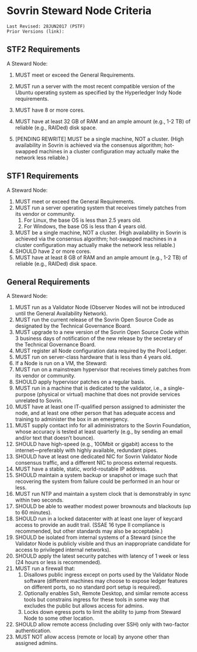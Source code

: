 # Sovrin Steward Node Criteria
```
Last Revised: 28JUN2017 (PSTF)
Prior Versions (link):

```

## STF2 Requirements
A Steward Node:
1. MUST meet or exceed the General Requirements.
1. MUST run a server with the most recent compatible version of the Ubuntu operating system as specified by the Hyperledger Indy Node requirements.
1. MUST have 8 or more cores.
1. MUST have at least 32 GB of RAM and an ample amount (e.g., 1-2 TB) of reliable (e.g., RAIDed) disk space.


1. [PENDING REWRITE] MUST be a single machine, NOT a cluster. (High availability in Sovrin is achieved via the consensus algorithm; hot-swapped machines in a cluster configuration may actually make the network less reliable.)

## STF1 Requirements
A Steward Node:
1. MUST meet or exceed the General Requirements.
1. MUST run a server operating system that receives timely patches from its vendor or community.
   1. For Linux, the base OS is less than 2.5 years old.
   1. For Windows, the base OS is less than 4 years old.
1. MUST be a single machine, NOT a cluster. (High availability in Sovrin is achieved via the consensus algorithm; hot-swapped machines in a cluster configuration may actually make the network less reliable.)
1. SHOULD have 2 or more cores.
1. MUST have at least 8 GB of RAM and an ample amount (e.g., 1-2 TB) of reliable (e.g., RAIDed) disk space.

## General Requirements
A Steward Node:
1. MUST run as a Validator Node (Observer Nodes will not be introduced until the General Availability Network).
1. MUST run the current release of the Sovrin Open Source Code as designated by the Technical Governance Board.
1. MUST upgrade to a new version of the Sovrin Open Source Code within 3 business days of notification of the new release by the secretary of the Technical Governance Board.
1. MUST register all Node configuration data required by the Pool Ledger.
1. MUST run on server-class hardware that is less than 4 years old.
1. If a Node is run on a VM, the Steward:
1. MUST run on a mainstream hypervisor that receives timely patches from its vendor or community.
1. SHOULD apply hypervisor patches on a regular basis.
1. MUST run in a machine that is dedicated to the validator, i.e., a single-purpose (physical or virtual) machine that does not provide services unrelated to Sovrin.
1. MUST have at least one IT-qualified person assigned to administer the node, and at least one other person that has adequate access and training to administer the box in an emergency.
1. MUST supply contact info for all administrators to the Sovrin Foundation, whose accuracy is tested at least quarterly (e.g., by sending an email and/or text that doesn’t bounce).
1. SHOULD have high-speed (e.g., 100Mbit or gigabit) access to the internet—preferably with highly available, redundant pipes.
1. SHOULD have at least one dedicated NIC for Sovrin Validator Node consensus traffic, and a different NIC to process external requests.
1. MUST have a stable, static, world-routable IP address.
1. SHOULD maintain a system backup or snapshot or image such that recovering the system from failure could be performed in an hour or less.
1. MUST run NTP and maintain a system clock that is demonstrably in sync within two seconds.
1. SHOULD be able to weather modest power brownouts and blackouts (up to 60 minutes).
1. SHOULD run in a locked datacenter with at least one layer of keycard access to provide an audit trail. (SSAE 16 type II compliance is recommended, but other standards may also be acceptable.)
1. SHOULD be isolated from internal systems of a Steward (since the Validator Node is publicly visible and thus an inappropriate candidate for access to privileged internal networks).
1. SHOULD apply the latest security patches with latency of 1 week or less (24 hours or less is recommended).
1. MUST run a firewall that:
   1. Disallows public ingress except on ports used by the Validator Node software (different machines may choose to expose ledger features on different ports, so no standard port setup is required).
   1. Optionally enables Ssh, Remote Desktop, and similar remote access tools but constrains ingress for these tools in some way that excludes the public but allows access for admins.
   3. Locks down egress ports to limit the ability to jump from Steward Node to some other location.
1. SHOULD allow remote access (including over SSH) only with two-factor authentication.
1. MUST NOT allow access (remote or local) by anyone other than assigned admins.
